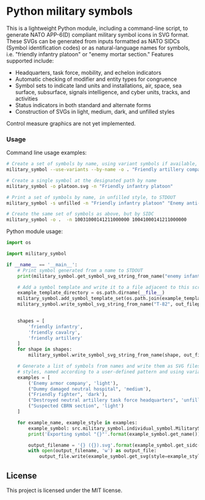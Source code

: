 # Python military symbols

This is a lightweight Python module, including a command-line script, to generate NATO APP-6(D) compliant military symbol icons in SVG format. These SVGs can be generated from inputs formatted as NATO SIDCs (Symbol identification codes) or as natural-language names for symbols, i.e. "friendly infantry platoon" or "enemy mortar section." Features supported include:

- Headquarters, task force, mobility, and echelon indicators
- Automatic checking of modifier and entity types for congruence
- Symbol sets to indicate land units and installations, air, space, sea surface, subsurface, signals intelligence, and cyber units, tracks, and activities
- Status indicators in both standard and alternate forms
- Construction of SVGs in light, medium, dark, and unfilled styles

Control measure graphics are not yet implemented.

### Usage

Command line usage examples:

```bash
# Create a set of symbols by name, using variant symbols if available, in the current directory
military_symbol --use-variants --by-name -o . "Friendly artillery company" "Destroyed Enemy PSYOP section"

# Create a single symbol at the designated path by name
military_symbol -o platoon.svg -n "Friendly infantry platoon"

# Print a set of symbols by name, in unfilled style, to STDOUT
military_symbol -s unfilled -n "Friendly infantry platoon" "Enemy anti-air battery"

# Create the same set of symbols as above, but by SIDC
military_symbol -o .  -n 10031000141211000000 10041000141211000000
```

Python module usage:

```Python
import os

import military_symbol

if __name__ == '__main__':
    # Print symbol generated from a name to STDOUT
    print(military_symbol.get_symbol_svg_string_from_name("enemy infantry platoon"))

    # Add a symbol template and write it to a file adjacent to this script
    example_template_directory = os.path.dirname(__file__)
    military_symbol.add_symbol_template_set(os.path.join(example_template_directory, 'example_template.json'))
    military_symbol.write_symbol_svg_string_from_name("T-82", out_filepath=os.path.join(example_template_directory,
                                                                                        'T-82.svg'), auto_name=False)

    shapes = [
        'friendly infantry',
        'friendly cavalry',
        'friendly artillery'
    ]
    for shape in shapes:
        military_symbol.write_symbol_svg_string_from_name(shape, out_filepath=example_template_directory)

    # Generate a list of symbols from names and write them as SVG files in specific
    # styles, named according to a user-defined pattern and using variant symbols where available
    examples = [
        ('Enemy armor company', 'light'),
        ("Dummy damaged neutral hospital", 'medium'),
        ("Friendly fighter", 'dark'),
        ("Destroyed neutral artillery task force headquarters", 'unfilled'),
        ("Suspected CBRN section", 'light')
    ]

    for example_name, example_style in examples:
        example_symbol: src.military_symbol.individual_symbol.MilitarySymbol = military_symbol.get_symbol_class_from_name(example_name)
        print('Exporting symbol "{}"'.format(example_symbol.get_name()))

        output_filename = '{} ({}).svg'.format(example_symbol.get_sidc(), example_style)
        with open(output_filename, 'w') as output_file:
            output_file.write(example_symbol.get_svg(style=example_style, pixel_padding=4, use_variants=True))
```

## License

This project is licensed under the MIT license. 



## 